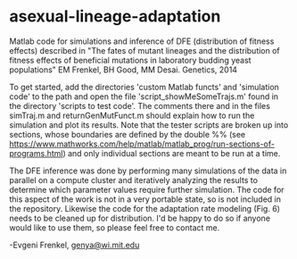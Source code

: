 # asexual-lineage-adaptation
Matlab code for simulations and inference of DFE (distribution of fitness effects) described in "The fates of mutant lineages and the distribution of fitness effects of beneficial mutations in laboratory budding yeast populations" EM Frenkel, BH Good, MM Desai. Genetics, 2014

To get started, add the directories 'custom Matlab functs' and 'simulation code' to the path and open the file 'script_showMeSomeTrajs.m' found in the directory 'scripts to test code'.  The comments there and in the files simTraj.m and returnGenMutFunct.m should explain how to run the simulation and plot its results. Note that the tester scripts are broken up into sections, whose boundaries are defined by the double %% (see https://www.mathworks.com/help/matlab/matlab_prog/run-sections-of-programs.html) and only individual sections are meant to be run at a time. 

The DFE inference was done by performing many simulations of the data in parallel on a compute cluster and iteratively analyzing the results to determine which parameter values require further simulation. The code for this aspect of the work is not in a very portable state, so is not included in the repository. Likewise the code for the adaptation rate modeling (Fig. 6) needs to be cleaned up for distribution. I'd be happy to do so if anyone would like to use them, so please feel free to contact me.

-Evgeni Frenkel, genya@wi.mit.edu
